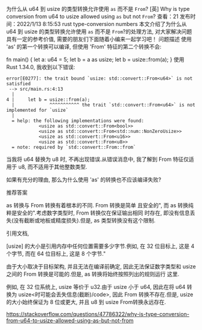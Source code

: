 为什么从 u64 到 usize 的类型转换允许使用 `as` 而不是 `From`?
[英] Why is type conversion from u64 to usize allowed using `as` but not `From`?
查看：21 发布时间：2022/1/13 8:15:53 rust type-conversion numbers
本文介绍了为什么从 u64 到 usize 的类型转换允许使用 `as` 而不是 `From`?的处理方法, 对大家解决问题具有一定的参考价值, 需要的朋友们下面随着小编来一起学习吧！
问题描述
使用 'as' 的第一个转换可以编译, 但使用 'From' 特征的第二个转换不会:

fn main() {
    let a: u64 = 5;
    let b = a as usize;
    let b = usize::from(a);
}
使用 Rust 1.34.0, 我收到以下错误:

```
error[E0277]: the trait bound `usize: std::convert::From<u64>` is not satisfied
 --> src/main.rs:4:13
  |
4 |     let b = usize::from(a);
  |             ^^^^^^^^^^^ the trait `std::convert::From<u64>` is not implemented for `usize`
  |
  = help: the following implementations were found:
            <usize as std::convert::From<bool>>
            <usize as std::convert::From<std::num::NonZeroUsize>>
            <usize as std::convert::From<u16>>
            <usize as std::convert::From<u8>>
  = note: required by `std::convert::From::from`
```

当我将 u64 替换为 u8 时, 不再出现错误.从错误消息中, 我了解到 From 特征仅适用于 u8, 而不适用于其他整数类型.

如果有充分的理由, 那么为什么使用 'as' 的转换也不应该编译失败?

推荐答案

as 转换与 From 转换有着根本的不同. From 转换是简单 且安全的", 而 as 转换纯粹是安全的".考虑数字类型时, From 转换仅在保证输出相同 时存在, 即没有信息丢失(没有截断或地板或精度损失).但是, as 类型转换没有这个限制.

引用文档, 

[usize] 的大小是引用内存中任何位置需要多少字节.例如, 在 32 位目标上, 这是 4 个字节, 而在 64 位目标上, 这是 8 个字节."

由于大小取决于目标架构, 并且无法在编译前确定, 因此无法保证数字类型和 usize 之间的 From 转换是可能的.但是, as 转换将始终按照列出的规则运行 这里.

例如, 在 32 位系统上, usize 等价于 u32.由于 usize 小于 u64, 因此在将 u64 转换为 usize<时可能会丢失信息(截断)/code>, 因此 From 转换不存在.但是, usize 的大小始终保证为 8 位或更大, 并且 u8 到 usize From转换永远存在.


https://stackoverflow.com/questions/47786322/why-is-type-conversion-from-u64-to-usize-allowed-using-as-but-not-from